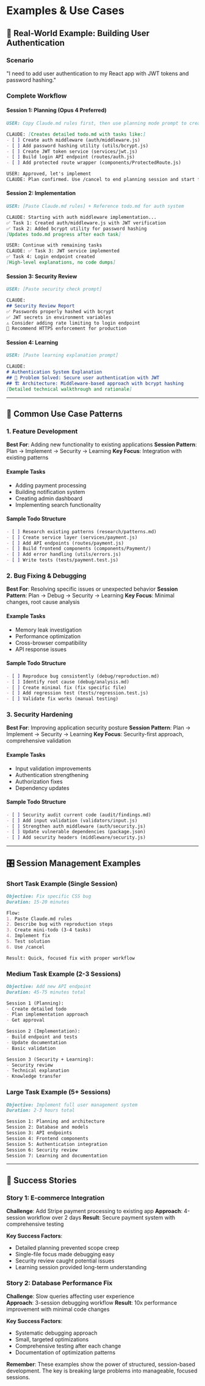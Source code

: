 # Examples & Use Cases

## 🎯 Real-World Example: Building User Authentication

### Scenario
"I need to add user authentication to my React app with JWT tokens and password hashing."

### Complete Workflow

#### Session 1: Planning (Opus 4 Preferred)
```markdown
USER: Copy Claude.md rules first, then use planning mode prompt to create a todo for user authentication system

CLAUDE: [Creates detailed todo.md with tasks like:]
- [ ] Create auth middleware (auth/middleware.js)
- [ ] Add password hashing utility (utils/bcrypt.js) 
- [ ] Create JWT token service (services/jwt.js)
- [ ] Build login API endpoint (routes/auth.js)
- [ ] Add protected route wrapper (components/ProtectedRoute.js)

USER: Approved, let's implement
CLAUDE: Plan confirmed. Use /cancel to end planning session and start fresh implementation session.
```

#### Session 2: Implementation
```markdown
USER: [Paste Claude.md rules] + Reference todo.md for auth system

CLAUDE: Starting with auth middleware implementation...
✅ Task 1: Created auth/middleware.js with JWT verification
✅ Task 2: Added bcrypt utility for password hashing
[Updates todo.md progress after each task]

USER: Continue with remaining tasks
CLAUDE: ✅ Task 3: JWT service implemented
✅ Task 4: Login endpoint created
[High-level explanations, no code dumps]
```

#### Session 3: Security Review
```markdown
USER: [Paste security check prompt]

CLAUDE: 
## Security Review Report
✅ Passwords properly hashed with bcrypt
✅ JWT secrets in environment variables
⚠️ Consider adding rate limiting to login endpoint
🔧 Recommend HTTPS enforcement for production
```

#### Session 4: Learning
```markdown
USER: [Paste learning explanation prompt]

CLAUDE: 
# Authentication System Explanation
## 🎯 Problem Solved: Secure user authentication with JWT
## 🏗️ Architecture: Middleware-based approach with bcrypt hashing
[Detailed technical walkthrough and rationale]
```
---

## 🔧 Common Use Case Patterns

### 1. Feature Development
**Best For**: Adding new functionality to existing applications
**Session Pattern**: Plan → Implement → Security → Learning
**Key Focus**: Integration with existing patterns

#### Example Tasks
- Adding payment processing
- Building notification system
- Creating admin dashboard
- Implementing search functionality

#### Sample Todo Structure
```markdown
- [ ] Research existing patterns (research/patterns.md)
- [ ] Create service layer (services/payment.js)
- [ ] Add API endpoints (routes/payment.js)
- [ ] Build frontend components (components/Payment/)
- [ ] Add error handling (utils/errors.js)
- [ ] Write tests (tests/payment.test.js)
```

### 2. Bug Fixing & Debugging
**Best For**: Resolving specific issues or unexpected behavior
**Session Pattern**: Plan → Debug → Security → Learning
**Key Focus**: Minimal changes, root cause analysis

#### Example Tasks
- Memory leak investigation
- Performance optimization
- Cross-browser compatibility
- API response issues

#### Sample Todo Structure
```markdown
- [ ] Reproduce bug consistently (debug/reproduction.md)
- [ ] Identify root cause (debug/analysis.md)
- [ ] Create minimal fix (fix specific file)
- [ ] Add regression test (tests/regression.test.js)
- [ ] Validate fix works (manual testing)
```

### 3. Security Hardening
**Best For**: Improving application security posture
**Session Pattern**: Plan → Implement → Security → Learning
**Key Focus**: Security-first approach, comprehensive validation

#### Example Tasks
- Input validation improvements
- Authentication strengthening
- Authorization fixes
- Dependency updates

#### Sample Todo Structure
```markdown
- [ ] Security audit current code (audit/findings.md)
- [ ] Add input validation (validators/input.js)
- [ ] Strengthen auth middleware (auth/security.js)
- [ ] Update vulnerable dependencies (package.json)
- [ ] Add security headers (middleware/security.js)
```

---

## 🎛️ Session Management Examples

### Short Task Example (Single Session)
```markdown
Objective: Fix specific CSS bug
Duration: 15-20 minutes

Flow:
1. Paste Claude.md rules
2. Describe bug with reproduction steps
3. Create mini-todo (3-4 tasks)
4. Implement fix
5. Test solution
6. Use /cancel

Result: Quick, focused fix with proper workflow
```

### Medium Task Example (2-3 Sessions)
```markdown
Objective: Add new API endpoint
Duration: 45-75 minutes total

Session 1 (Planning):
- Create detailed todo
- Plan implementation approach
- Get approval

Session 2 (Implementation):
- Build endpoint and tests
- Update documentation
- Basic validation

Session 3 (Security + Learning):
- Security review
- Technical explanation
- Knowledge transfer
```

### Large Task Example (5+ Sessions)
```markdown
Objective: Implement full user management system
Duration: 2-3 hours total

Session 1: Planning and architecture
Session 2: Database and models
Session 3: API endpoints
Session 4: Frontend components
Session 5: Authentication integration
Session 6: Security review
Session 7: Learning and documentation
```

---

## 🚀 Success Stories

### Story 1: E-commerce Integration
**Challenge**: Add Stripe payment processing to existing app
**Approach**: 4-session workflow over 2 days
**Result**: Secure payment system with comprehensive testing

**Key Success Factors**:
- Detailed planning prevented scope creep
- Single-file focus made debugging easy
- Security review caught potential issues
- Learning session provided long-term understanding

### Story 2: Database Performance Fix
**Challenge**: Slow queries affecting user experience  
**Approach**: 3-session debugging workflow
**Result**: 10x performance improvement with minimal code changes

**Key Success Factors**:
- Systematic debugging approach
- Small, targeted optimizations
- Comprehensive testing after each change
- Documentation of optimization patterns

**Remember**: These examples show the power of structured, session-based development. The key is breaking large problems into manageable, focused sessions.